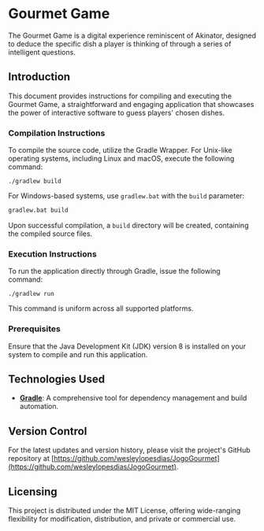 # Gourmet Game

The Gourmet Game is a digital experience reminiscent of Akinator, designed to deduce the specific dish a player is thinking of through a series of intelligent questions.

## Introduction

This document provides instructions for compiling and executing the Gourmet Game, a straightforward and engaging application that showcases the power of interactive software to guess players' chosen dishes.

### Compilation Instructions

To compile the source code, utilize the Gradle Wrapper. For Unix-like operating systems, including Linux and macOS, execute the following command:

```shell
./gradlew build
```

For Windows-based systems, use `gradlew.bat` with the `build` parameter:

```cmd
gradlew.bat build
```

Upon successful compilation, a `build` directory will be created, containing the compiled source files.

### Execution Instructions

To run the application directly through Gradle, issue the following command:

```shell
./gradlew run
```

This command is uniform across all supported platforms.

### Prerequisites

Ensure that the Java Development Kit (JDK) version 8 is installed on your system to compile and run this application.

## Technologies Used

- **[Gradle](https://gradle.org/)**: A comprehensive tool for dependency management and build automation.

## Version Control

For the latest updates and version history, please visit the project's GitHub repository at [https://github.com/wesleylopesdias/JogoGourmet](https://github.com/wesleylopesdias/JogoGourmet).

## Licensing

This project is distributed under the MIT License, offering wide-ranging flexibility for modification, distribution, and private or commercial use.